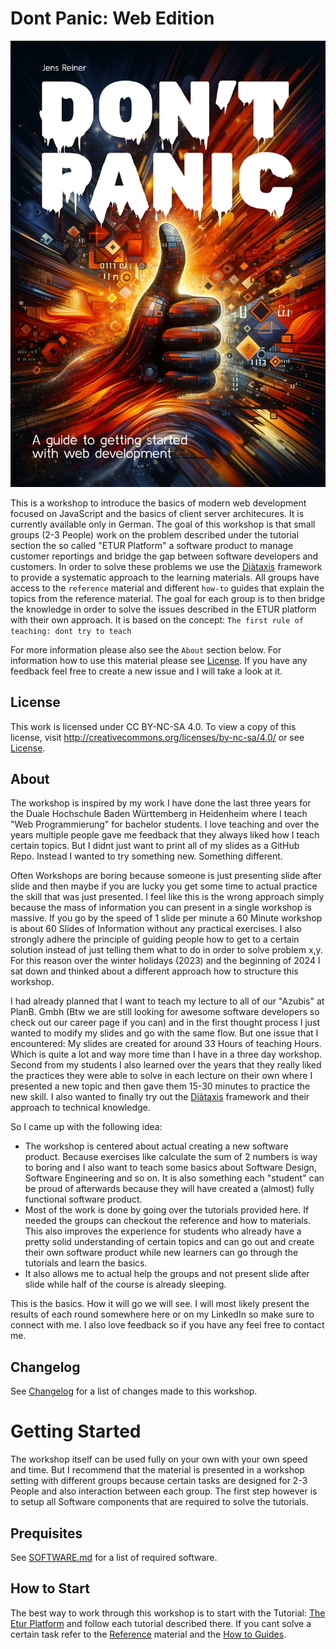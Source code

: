 # Dont Panic: Web Edition

![Cover](./_attachments/cover.png)

This is a workshop to introduce the basics of modern web development focused on JavaScript and the basics of client server architecures. It is currently available only in German. The goal of this workshop is that small groups (2-3 People) work on the problem described under the tutorial section the so called "ETUR Platform" a software product to manage customer reportings and bridge the gap between software developers and customers. In order to solve these problems we use the [Diàtaxis](https://diataxis.fr) framework to provide a systematic approach to the learning materials. All groups have access to the `reference` material and different `how-to` guides that explain the topics from the reference material. The goal for each group is to then bridge the knowledge in order to solve the issues described in the ETUR platform with their own approach. It is based on the concept: `The first rule of teaching: dont try to teach`

For more information please also see the `About` section below. For information how to use this material please see [License](./LICENSE.md). If you have any feedback feel free to create a new issue and I will take a look at it.

## License

This work is licensed under CC BY-NC-SA 4.0. To view a copy of this license, visit http://creativecommons.org/licenses/by-nc-sa/4.0/ or see [License](./LICENSE.md).

## About

The workshop is inspired by my work I have done the last three years for the Duale Hochschule Baden Württemberg in Heidenheim where I teach "Web Programmierung" for bachelor students. I love teaching and over the years multiple people gave me feedback that they always liked how I teach certain topics. But I didnt just want to print all of my slides as a GitHub Repo. Instead I wanted to try something new. Something different.

Often Workshops are boring because someone is just presenting slide after slide and then maybe if you are lucky you get some time to actual practice the skill that was just presented. I feel like this is the wrong approach simply because the mass of information you can present in a single workshop is massive. If you go by the speed of 1 slide per minute a 60 Minute workshop is about 60 Slides of Information without any practical exercises. I also strongly adhere the principle of guiding people how to get to a certain solution instead of just telling them what to do in order to solve problem x,y. For this reason over the winter holidays (2023) and the beginning of 2024 I sat down and thinked about a different approach how to structure this workshop.

I had already planned that I want to teach my lecture to all of our "Azubis" at PlanB. Gmbh (Btw we are still looking for awesome software developers so check out our career page if you can) and in the first thought process I just wanted to modify my slides and go with the same flow. But one issue that I encountered: My slides are created for around 33 Hours of teaching Hours. Which is quite a lot and way more time than I have in a three day workshop. Second from my students I also learned over the years that they really liked the practices they were able to solve in each lecture on their own where I presented a new topic and then gave them 15-30 minutes to practice the new skill. I also wanted to finally try out the [Diàtaxis](https://diataxis.fr) framework and their approach to technical knowledge.

So I came up with the following idea: 

- The workshop is centered about actual creating a new software product. Because exercises like calculate the sum of 2 numbers is way to boring and I also want to teach some basics about Software Design, Software Engineering and so on. It is also something each "student" can be proud of afterwards because they will have created a (almost) fully functional software product.
- Most of the work is done by going over the tutorials provided here. If needed the groups can checkout the reference and how to materials. This also improves the experience for students who already have a pretty solid understanding of certain topics and can go out and create their own software product while new learners can go through the tutorials and learn the basics.
- It also allows me to actual help the groups and not present slide after slide while half of the course is already sleeping.

This is the basics. How it will go we will see. I will most likely present the results of each round somewhere here or on my LinkedIn so make sure to connect with me. I also love feedback so if you have any feel free to contact me.

## Changelog

See [Changelog](./CHANGELOG.md) for a list of changes made to this workshop.

# Getting Started

The workshop itself can be used fully on your own with your own speed and time. But I recommend that the material is presented in a workshop setting with different groups because certain tasks are designed for 2-3 People and also interaction between each group. The first step however is to setup all Software components that are required to solve the tutorials.

## Prequisites

See [SOFTWARE.md](./SOFTWARE.md) for a list of required software.

## How to Start

The best way to work through this workshop is to start with the Tutorial: [The Etur Platform](./tutorials/the-etur-platform/README.md) and follow each tutorial described there. If you cant solve a certain task refer to the [Reference](./reference/README.md) material and the [How to Guides](./how-to-guides/README.md).
